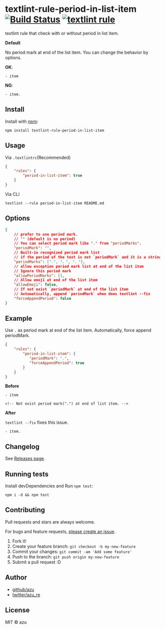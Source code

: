 # textlint-rule-period-in-list-item [![Build Status](https://travis-ci.org/azu/textlint-rule-period-in-list-item.svg?branch=master)](https://travis-ci.org/azu/textlint-rule-period-in-list-item) [![textlint rule](https://img.shields.io/badge/textlint-fixable-green.svg?style=social)](https://textlint.github.io/) 

textlint rule that check with or without period in list item.

**Default** 

No period mark at end of the list item.
You can change the behavior by options.

**OK**:

```
- item
```

**NG**:

```
- item.
```


## Install

Install with [npm](https://www.npmjs.com/):

    npm install textlint-rule-period-in-list-item

## Usage

Via `.textlintrc`(Recommended)

```json
{
    "rules": {
        "period-in-list-item": true
    }
}
```

Via CLI

```
textlint --rule period-in-list-item README.md
```

## Options

```json
{
    // prefer to use period mark.
    // "" (default is no period)
    // You can select period mark like "." from "periodMarks".
    "periodMark": "",
    // Built-in recognized period mark list
    // if the period of the text is not `periodMark` and it is a string in the `periodMarks`,
    "periodMarks": [".", "。", "．"],
    // allow exception period mark list at end of the list item
    // Ignore this period mark
    "allowPeriodMarks": [],
    // Allow emoji at end of the list item
    "allowEmoji": false,
    // If not exist `periodMark` at end of the list item
    // Automatically, append `periodMark` when does textlint --fix
    "forceAppendPeriod": false
}
```

## Example

Use `.` as period mark at end of the list item.
Automatically, force append periodMark.

```json
{
    "rules": {
        "period-in-list-item": {
           "periodMark": ".",
           "forceAppendPeriod": true
        }
    }
}
```

**Before**

```
- item

<!-- Not exist period mark(".") at end of list item. -->
```

**After**

`textlint --fix` fixes this issue.

```
- item.
```

## Changelog

See [Releases page](https://github.com/azu/textlint-rule-period-in-list-item/releases).

## Running tests

Install devDependencies and Run `npm test`:

    npm i -d && npm test

## Contributing

Pull requests and stars are always welcome.

For bugs and feature requests, [please create an issue](https://github.com/azu/textlint-rule-period-in-list-item/issues).

1. Fork it!
2. Create your feature branch: `git checkout -b my-new-feature`
3. Commit your changes: `git commit -am 'Add some feature'`
4. Push to the branch: `git push origin my-new-feature`
5. Submit a pull request :D

## Author

- [github/azu](https://github.com/azu)
- [twitter/azu_re](https://twitter.com/azu_re)

## License

MIT © azu
